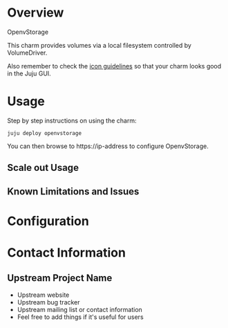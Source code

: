 # Overview

OpenvStorage 

This charm provides volumes via a local filesystem controlled by VolumeDriver.

Also remember to check the [icon guidelines](https://juju.ubuntu.com/docs/authors-charm-icon.html) so that your charm looks good in the Juju GUI.

# Usage

Step by step instructions on using the charm:

    juju deploy openvstorage

You can then browse to https://ip-address to configure OpenvStorage.

## Scale out Usage


## Known Limitations and Issues


# Configuration


# Contact Information


## Upstream Project Name

- Upstream website
- Upstream bug tracker
- Upstream mailing list or contact information
- Feel free to add things if it's useful for users
